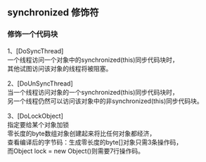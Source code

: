 
## synchronized 修饰符     

### 修饰一个代码块     
1、[DoSyncThread]      
一个线程访问一个对象中的synchronized(this)同步代码块时，      
其他试图访问该对象的线程将被阻塞。        

2、[DoUnSyncThread]       
当一个线程访问对象的一个synchronized(this)同步代码块时，        
另一个线程仍然可以访问该对象中的非synchronized(this)同步代码块。        

3、[DoLockObject]     
指定要给某个对象加锁   
零长度的byte数组对象创建起来将比任何对象都经济，   
查看编译后的字节码：生成零长度的byte[]对象只需3条操作码，   
而Object lock = new Object()则需要7行操作码。   
